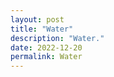 ```yaml
---
layout: post
title: "Water"
description: "Water."
date: 2022-12-20
permalink: Water
---
```


<div id="shadow_projection"></div>
<canvas id="shadow-projection"></canvas>

<script>
function _lifft_setup(x){
	let n = x.re.length
	let bits = Math.floor(Math.log2(n));
	// Check size.
	console.assert(n == 1 << bits && bits <= 32, n);
	return bits;
}

_LIFFT_REV6 = [
	0x00, 0x20, 0x10, 0x30, 0x08, 0x28, 0x18, 0x38, 0x04, 0x24, 0x14, 0x34, 0x0C, 0x2C, 0x1C, 0x3C,
	0x02, 0x22, 0x12, 0x32, 0x0A, 0x2A, 0x1A, 0x3A, 0x06, 0x26, 0x16, 0x36, 0x0E, 0x2E, 0x1E, 0x3E,
	0x01, 0x21, 0x11, 0x31, 0x09, 0x29, 0x19, 0x39, 0x05, 0x25, 0x15, 0x35, 0x0D, 0x2D, 0x1D, 0x3D,
	0x03, 0x23, 0x13, 0x33, 0x0B, 0x2B, 0x1B, 0x3B, 0x07, 0x27, 0x17, 0x37, 0x0F, 0x2F, 0x1F, 0x3F,
];

// Reverse bits in an integer of up to 24 bits.
function _lifft_rev_bits24(n, bits){
	let rev = 0;
	rev <<= 6; rev |= _LIFFT_REV6[n & 0x3F]; n >>= 6;
	rev <<= 6; rev |= _LIFFT_REV6[n & 0x3F]; n >>= 6;
	rev <<= 6; rev |= _LIFFT_REV6[n & 0x3F]; n >>= 6;
	rev <<= 6; rev |= _LIFFT_REV6[n & 0x3F]; n >>= 6;
	return rev >> (24 - bits);
}

function _lifft_process(x){
	let x_re = x.re, x_im = x.im;
	let n = x_re.length
	for(stride = 1; stride < n; stride *= 2){
		let phase = -Math.PI/stride;
		let wm_re = Math.cos(phase), wm_im = Math.sin(phase);
		// console.log("wm" + stride + ": " + wm_re + "+" + wm_im + " " + phase)
		for(i = 0; i < n; i += 2*stride){
			let w_re = 1, w_im = 0;
			for(j = 0; j < stride; j++){
				let idx0 = i + j, idx1 = idx0 + stride;
				let p_re = x_re[idx0], p_im = x_im[idx0];
				let q_re = w_re*x_re[idx1] - w_im*x_im[idx1];
				let q_im = w_re*x_im[idx1] + w_im*x_re[idx1];
				x_re[idx0] = p_re + q_re, x_im[idx0] = p_im + q_im;
				x_re[idx1] = p_re + q_re, x_im[idx1] = p_im + q_im;
				w_re = w_re*wm_re - w_im*wm_im, w_im = w_re*wm_im + w_im*wm_re;
			}
		}
	}
}

function lifft_forward_complex(x_in, x_out){
	bits = _lifft_setup(x_in), n = x_in.re.length;
	tmp = {re:[], im:[]};
	
	for(i = 0; i < n; i++){
		i_rev = _lifft_rev_bits24(i, bits);
		tmp.re[i_rev] = x_in.re[i];
		tmp.im[i_rev] = x_in.im[i];
	}
	_lifft_process(tmp, n);
	for(i = 0; i < n; i++){
		x_out.re[i] = tmp.re[i];
		x_out.im[i] = tmp.im[i];
		// console.log(i + ": " + x_out.re[i] + "+" + x_out.im[i])
	}
}

(function(){
	const canvas = document.getElementById("shadow-projection")
	const w = canvas.width = 600
	const h = canvas.height = 400
	ctx = canvas.getContext("2d")
	
	let = x = {
		re:[0, 1, 0, 0, 0, 0, 0, 0, 0, 1, 0, 0, 0, 0, 0, 0],
		im:[0, 0, 0, 0, 0, 0, 0, 0, 0, 0, 0, 0, 0, 0, 0, 0],
	}, X = {re:[], im:[]}
	lifft_forward_complex(x, X)
	
	function draw(mouse, focused){
		ctx.setTransform(1, 0, 0, 1, 0, 0)
		ctx.lineCap = ctx.lineJoin = "round"
		
		ctx.fillStyle = "#EEE"
		if(focused) ctx.clearRect(0, 0, w, h); else ctx.fillRect(0, 0, w, h)

		ctx.strokeStyle = "#000"
		ctx.lineWidth = 1.0
		ctx.beginPath()
		
		let x0 = 100, y0 = 100, xs = 10, ys = -10
		ctx.moveTo(x0, y0 + ys*X.re[0])
		for(i = 1; i < x.re.length; i++){
			ctx.lineTo(x0 + xs*i, y0 + ys*X.re[i])
		}
		ctx.stroke()
		
		// if(!focused){
		// 	ctx.setTransform(3, 0, 0, 3, 300, 50)
		// 	ctx.fillStyle = "#000"
		// 	ctx.textAlign = "center"
		// 	ctx.fillText("Use Mouse to Interact", 0, 0)
		// }
	}
	
	draw({x:0, y:0})
	canvas.onmousemove = (e) => draw({x:e.offsetX, y:e.offsetY})
})()
</script>
